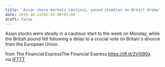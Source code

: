 ```yaml
---
title: 'Asian share markets cautious, pound stumbles on Brexit drama'
date: 2019-10-21T02:43:00+01:00
draft: false
---
```


Asian stocks were steady in a cautious start to the week on Monday, while the British pound fell following a delay to a crucial vote on Britain's divorce from the European Union.  
  
from The Financial ExpressThe Financial Express https://ift.tt/2VXl90x  
via [IFTTT](https://ifttt.com/?ref=da&site=blogger)